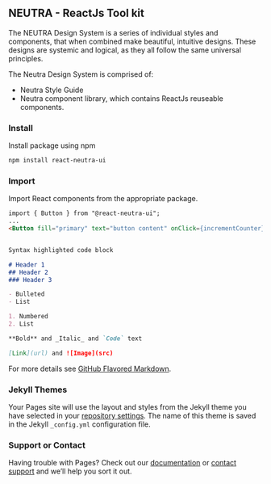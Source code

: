 ## NEUTRA - ReactJs Tool kit
The NEUTRA Design System is a series of individual styles and components, that when combined make beautiful, intuitive designs. These designs are systemic and logical, as they all follow the same universal principles.

The Neutra Design System is comprised of:
- Neutra Style Guide
- Neutra component library, which contains ReactJs reuseable components.

### Install
Install package using npm
```markdown
npm install react-neutra-ui
````

### Import
Import React components from the appropriate package.
```markdown
import { Button } from "@react-neutra-ui";
...
<Button fill="primary" text="button content" onClick={incrementCounter} />
 ```
```markdown

Syntax highlighted code block

# Header 1
## Header 2
### Header 3

- Bulleted
- List

1. Numbered
2. List

**Bold** and _Italic_ and `Code` text

[Link](url) and ![Image](src)
```

For more details see [GitHub Flavored Markdown](https://guides.github.com/features/mastering-markdown/).

### Jekyll Themes

Your Pages site will use the layout and styles from the Jekyll theme you have selected in your [repository settings](https://github.com/rehanalam/react-neutra-ui/settings). The name of this theme is saved in the Jekyll `_config.yml` configuration file.

### Support or Contact

Having trouble with Pages? Check out our [documentation](https://docs.github.com/categories/github-pages-basics/) or [contact support](https://github.com/contact) and we’ll help you sort it out.

